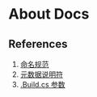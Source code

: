 # About Docs


## References
1. [命名规范](https://docs.unrealengine.com/4.27/zh-CN/ProductionPipelines/DevelopmentSetup/CodingStandard/)
2. [元数据说明符](https://docs.unrealengine.com/4.27/zh-CN/ProgrammingAndScripting/GameplayArchitecture/Metadata/)
3. [.Build.cs 参数](https://docs.unrealengine.com/4.27/en-US/ProductionPipelines/BuildTools/UnrealBuildTool/ModuleFiles/)
